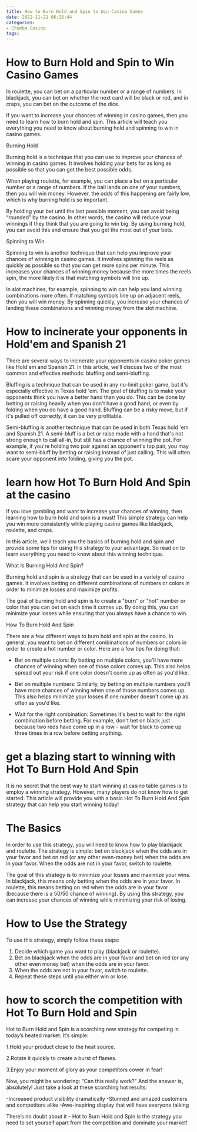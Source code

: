 ```yaml
---
title: How to Burn Hold and Spin to Win Casino Games
date: 2022-11-21 06:26:44
categories:
- Chumba Casino
tags:
---
```



#  How to Burn Hold and Spin to Win Casino Games

In roulette, you can bet on a particular number or a range of numbers. In blackjack, you can bet on whether the next card will be black or red, and in craps, you can bet on the outcome of the dice.

If you want to increase your chances of winning in casino games, then you need to learn how to burn hold and spin. This article will teach you everything you need to know about burning hold and spinning to win in casino games.

Burning Hold

Burning hold is a technique that you can use to improve your chances of winning in casino games. It involves holding your bets for as long as possible so that you can get the best possible odds.

When playing roulette, for example, you can place a bet on a particular number or a range of numbers. If the ball lands on one of your numbers, then you will win money. However, the odds of this happening are fairly low, which is why burning hold is so important.

By holding your bet until the last possible moment, you can avoid being “rounded” by the casino. In other words, the casino will reduce your winnings if they think that you are going to win big. By using burning hold, you can avoid this and ensure that you get the most out of your bets.

Spinning to Win

Spinning to win is another technique that can help you improve your chances of winning in casino games. It involves spinning the reels as quickly as possible so that you can get more spins per minute. This increases your chances of winning money because the more times the reels spin, the more likely it is that matching symbols will line up.

In slot machines, for example, spinning to win can help you land winning combinations more often. If matching symbols line up on adjacent reels, then you will win money. By spinning quickly, you increase your chances of landing these combinations and winning money from the slot machine.

#  How to incinerate your opponents in Hold'em and Spanish 21

There are several ways to incinerate your opponents in casino poker games like Hold'em and Spanish 21. In this article, we'll discuss two of the most common and effective methods: bluffing and semi-bluffing.

Bluffing is a technique that can be used in any no-limit poker game, but it's especially effective in Texas hold 'em. The goal of bluffing is to make your opponents think you have a better hand than you do. This can be done by betting or raising heavily when you don't have a good hand, or even by folding when you do have a good hand. Bluffing can be a risky move, but if it's pulled off correctly, it can be very profitable.

Semi-bluffing is another technique that can be used in both Texas hold 'em and Spanish 21. A semi-bluff is a bet or raise made with a hand that's not strong enough to call all-in, but still has a chance of winning the pot. For example, if you're holding two pair against an opponent's top pair, you may want to semi-bluff by betting or raising instead of just calling. This will often scare your opponent into folding, giving you the pot.

#  learn how Hot To Burn Hold And Spin at the casino

If you love gambling and want to increase your chances of winning, then learning how to burn hold and spin is a must! This simple strategy can help you win more consistently while playing casino games like blackjack, roulette, and craps.

In this article, we'll teach you the basics of burning hold and spin and provide some tips for using this strategy to your advantage. So read on to learn everything you need to know about this winning technique.

What Is Burning Hold And Spin?

Burning hold and spin is a strategy that can be used in a variety of casino games. It involves betting on different combinations of numbers or colors in order to minimize losses and maximize profits.

The goal of burning hold and spin is to create a "burn" or "hot" number or color that you can bet on each time it comes up. By doing this, you can minimize your losses while ensuring that you always have a chance to win.

How To Burn Hold And Spin

There are a few different ways to burn hold and spin at the casino. In general, you want to bet on different combinations of numbers or colors in order to create a hot number or color. Here are a few tips for doing that:

- Bet on multiple colors: By betting on multiple colors, you'll have more chances of winning when one of those colors comes up. This also helps spread out your risk if one color doesn't come up as often as you'd like.

- Bet on multiple numbers: Similarly, by betting on multiple numbers you'll have more chances of winning when one of those numbers comes up. This also helps minimize your losses if one number doesn't come up as often as you'd like.

- Wait for the right combination: Sometimes it's best to wait for the right combination before betting. For example, don't bet on black just because two reds have come up in a row - wait for black to come up three times in a row before betting anything.

#  get a blazing start to winning with Hot To Burn Hold And Spin 

It is no secret that the best way to start winning at casino table games is to employ a winning strategy. However, many players do not know how to get started. This article will provide you with a basic Hot To Burn Hold And Spin strategy that can help you start winning today!

# The Basics 

In order to use this strategy, you will need to know how to play blackjack and roulette. The strategy is simple: bet on blackjack when the odds are in your favor and bet on red (or any other even-money bet) when the odds are in your favor. When the odds are not in your favor, switch to roulette.

The goal of this strategy is to minimize your losses and maximize your wins. In blackjack, this means only betting when the odds are in your favor. In roulette, this means betting on red when the odds are in your favor (because there is a 50/50 chance of winning). By using this strategy, you can increase your chances of winning while minimizing your risk of losing.

# How to Use the Strategy 

To use this strategy, simply follow these steps: 
1) Decide which game you want to play (blackjack or roulette). 
2) Bet on blackjack when the odds are in your favor and bet on red (or any other even money bet) when the odds are in your favor. 
3) When the odds are not in your favor, switch to roulette. 
4) Repeat these steps until you either win or lose.

#  how to scorch the competition with Hot To Burn Hold and Spin

Hot to Burn Hold and Spin is a scorching new strategy for competing in today’s heated market. It’s simple:

1.Hold your product close to the heat source.

2.Rotate it quickly to create a burst of flames.

3.Enjoy your moment of glory as your competitors cower in fear!



Now, you might be wondering: “Can this really work?” And the answer is, absolutely! Just take a look at these scorching hot results:


-Increased product visibility dramatically
-Stunned and amazed customers and competitors alike
-Awe-inspiring display that will have everyone talking

There’s no doubt about it – Hot to Burn Hold and Spin is the strategy you need to set yourself apart from the competition and dominate your market!